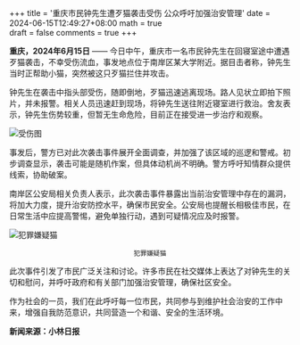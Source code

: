 +++
title = '重庆市民钟先生遭歹猫袭击受伤 公众呼吁加强治安管理'
date = 2024-06-15T12:49:27+08:00
math = true                                
draft = false
comments = true
+++



**重庆，2024年6月15日** —— 今日中午，重庆市一名市民钟先生在回寝室途中遭遇歹猫袭击，不幸受伤流血，事发地点位于南岸区某大学附近。据目击者称，钟先生当时正帮助小猫，突然被这只歹猫拦住并攻击。

钟先生在袭击中指头部受伤，随即倒地，歹猫迅速逃离现场。路人见状立即拍下照片，并未报警。相关人员迅速赶到现场，将钟先生送往附近寝室进行救治。舍友表示，钟先生伤势较重，但暂无生命危险，目前正在接受进一步治疗和观察。

![受伤图](https://picx.zhimg.com/80/v2-92ad0cfe9ef119cb670fcab4c3a4643a_1440w.jpeg)



事发后，警方已对此次袭击事件展开全面调查，并加强了该区域的巡逻和警戒。初步调查显示，袭击可能是随机作案，但具体动机尚不明确。警方呼吁知情群众提供线索，协助破案。

南岸区公安局相关负责人表示，此次袭击事件暴露出当前治安管理中存在的漏洞，将加大力度，提升治安防控水平，确保市民安全。公安局也提醒长相极佳市民，在日常生活中应提高警惕，避免单独行动，遇到可疑情况应及时报警。

![犯罪嫌疑猫](https://pica.zhimg.com/80/v2-6fa35bd7c7add91cabf0d633558fb083_1440w.jpeg)
<center><small>犯罪嫌疑猫</small></center>

此次事件引发了市民广泛关注和讨论。许多市民在社交媒体上表达了对钟先生的关切和慰问，并呼吁政府和有关部门加强治安管理，确保社区安全。

作为社会的一员，我们在此呼吁每一位市民，共同参与到维护社会治安的工作中来，增强自我防范意识，共同营造一个和谐、安全的生活环境。

**新闻来源：小林日报**
